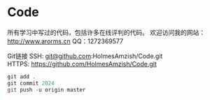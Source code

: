 # Code
所有学习中写过的代码，包括许多在线评判的代码。
欢迎访问我的网站：http://www.arorms.cn
QQ：1272369577


Git链接
SSH:    git@github.com:HolmesAmzish/Code.git  
HTTPS:  https://github.com/HolmesAmzish/Code.git

```powershell
git add .
git commit 2024
git push -u origin master
```